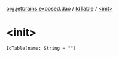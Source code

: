 [org.jetbrains.exposed.dao](../index.md) / [IdTable](index.md) / [&lt;init&gt;](.)

# &lt;init&gt;

`IdTable(name: String = "")`